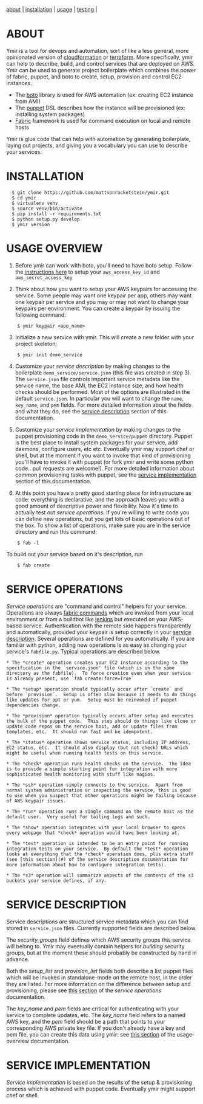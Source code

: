 [about](#about) | [installation](#installation) | [usage](#usage) | [testing](#testing) |


<a name="about">ABOUT</a>
=========================
Ymir is a tool for devops and automation, sort of like a less general, more opinionated version of [cloudformation](#) or [terraform](#).  More specifically, ymir can help to describe, build, and control services that are deployed on AWS.  Ymir can be used to generate project boilerplate which combines the power of fabric, puppet, and boto to create, setup, provision and control EC2 instances.

  * The [boto](#) library is used for AWS automation (ex: creating EC2 instance from AMI)
  * The [puppet](#) DSL describes how the instance will be provisioned (ex: installing system packages)
  * [Fabric](#) framework is used for command execution on local and remote hosts

Ymir is glue code that can help with automation by generating boilerplate, laying out projects, and giving you a vocabulary you can use to describe your services.

<a name="installation">INSTALLATION</a>
=======================================

```shell
  $ git clone https://github.com/mattvonrocketstein/ymir.git
  $ cd ymir
  $ virtualenv venv
  $ source venv/bin/activate
  $ pip install -r requirements.txt
  $ python setup.py develop
  $ ymir version
```

<a name="usage">USAGE OVERVIEW</a>
===================================

1. Before ymir can work with boto, you'll need to have boto setup.  Follow the [instructions here](http://boto.readthedocs.org/en/latest/boto_config_tut.html) to setup your `aws_access_key_id` and `aws_secret_access_key`

2. Think about how you want to setup your AWS keypairs for accessing the service.  Some people may want one keypair per app, others may want one keypair per service and you may or may not want to change your keypairs per environment.  You can create a keypair by issuing the following command:

```shell
    $ ymir keypair <app_name>
```


3. Initialize a new service with ymir.  This will create a new folder with your project skeleton:

```shell
    $ ymir init demo_service
```

4. Customize your *service description* by making changes to the boilerplate `demo_service/service.json` (this file was created in step 3). The `service.json` file controls important service metadata like the service name, the base AMI, the EC2 instance size, and how health checks should be performed.  Most of the options are illustrated in the default `service.json`.  In particular you will want to change the `name`, `key_name`, and `pem` fields.  For more detailed information about the fields and what they do, see the [service description](#) section of this documentation.

5. Customize your *service implementation* by making changes to the puppet provisioning code in the `demo_service/puppet` directory.  Puppet is the best place to install system packages for your service, add daemons, configure users, etc etc.  Eventually ymir may support chef or shell, but at the moment if you want to invoke that kind of provisioning you'll have to invoke it with puppet (or fork ymir and write some python code.. pull requests are welcome!).  For more detailed information about common provisioning tasks with puppet, see the [service implementation](#) section of this documentation.

6.  At this point you have a pretty good starting place for infrastructure as code: everything is declarative, and the approach leaves you with a good amount of descriptive power and flexibility.  Now it's time to actually test out *service operations*.  If you're willing to write code you can define new operations, but you get lots of basic operations out of the box.  To show a list of operations, make sure you are in the service directory and run this command:

```shell
    $ fab -l
```

To build out your service based on it's description, run

```shell
    $ fab create
```

<a name="service-description">SERVICE OPERATIONS</a>
=====================================================

*Service operations* are "command and control" helpers for your service.  Operations are always [fabric commands](#) which are invoked from your local environment or from a buildbot like [jenkins](#) but executed on your AWS-based service.  Authentication with the remote side happens transparently and automatically, provided your keypair is setup correctly in your [service description](#).  Several operations are defined for you automatically.  If you are familiar with python, adding new operations is as easy as changing your service's `fabfile.py`.  Typical operations are described below.

    * The *create* operation creates your EC2 instance according to the specification in the `service.json' file (which is in the same directory as the fabfile).  To force creation even when your service is already present, use `fab create:force=True`

    * The *setup* operation should typically occur after `create` and before `provision`.  Setup is often slow because it needs to do things like updates for apt or yum.  Setup must be reinvoked if puppet dependencies change.

    * The *provision* operation typically occurs after setup and executes the bulk of the puppet code.  This step should do things like clone or update code repos on the service host, add or update files from templates, etc.  It should run fast and be idempotent.

    * The *status* operation shows service status, including IP address, EC2 status, etc.  It should also display (but not check) URLs which might be useful when running health tests on this service.

    * The *check* operation runs health checks on the service.  The idea is to provide a simple starting point for integration with more sophisticated health monitoring with stuff like nagios.

    * The *ssh* operation simply connects to the service.  Apart from normal system administration or inspecting the service, this is good to use when you suspect that other operations might be failing because of AWS keypair issues.

    * The *run* operation runs a single command on the remote host as the default user.  Very useful for tailing logs and such.

    * The *show* operation integrates with your local browser to opens every webpage that *check* operation would have been looking at.

    * The *test* operation is intended to be an entry point for running integration tests on your service.  By default the *test* operation looks at everything that the *check* operation does, plus extra stuff (see [this section](#) of the service description documentation for more information about how to configure integration tests).

    * The *s3* operation will summarize aspects of the contents of the s3 buckets your service defines, if any.


<a name="service-description">SERVICE DESCRIPTION</a>
=======================================================

Service descriptions are structured service metadata which you can find stored in `service.json` files.  Currently supported fields are described below.

The *security_groups* field defines which AWS security groups this service will belong to.  Ymir may eventually contain helpers for *building* security groups, but at the moment these should probably be constructed by hand in advance.

Both the *setup_list* and *provision_list* fields both describe a list puppet files which will be invoked in standalone-mode on the remote host, in the order they are listed.  For more information on the difference between setup and provisioning, please see [this section](#) of the *service operations* documentation.

The *key_name* and *pem* fields are critical for authenticating with your service to complete updates, etc.  The *key_name* field refers to a named AWS key, and the *pem* field should be a path that points to your corresponding AWS private key file.  If you don't already have a key and pem file, you can create this data using ymir: see [this section](#) of the usage-overview documentation.

<a name="service-implementation">SERVICE IMPLEMENTATION</a>
=========================================================

*Service implementation* is based on the results of the setup & provisioning process which is achieved with puppet code.  Eventually ymir might support chef or shell.

```

